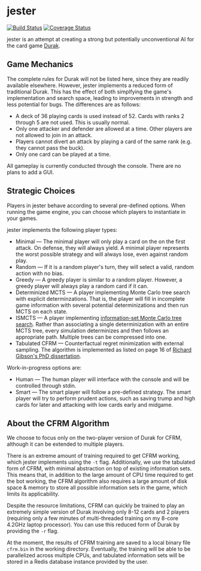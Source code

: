 # jester

[![Build Status](https://travis-ci.com/dmhacker/jester.svg?branch=master)](https://travis-ci.com/dmhacker/jester)
[![Coverage Status](https://coveralls.io/repos/github/dmhacker/jester/badge.svg?branch=master)](https://coveralls.io/github/dmhacker/jester?branch=master)

jester is an attempt at creating a strong but 
potentially unconventional AI for the card game [Durak](https://en.wikipedia.org/wiki/Durak).

## Game Mechanics

The complete rules for Durak will not be listed here, since
they are readily available elsewhere. However, jester implements
a reduced form of traditional Durak. This has the effect of both
simplfying the game's implementation and search space, leading
to improvements in strength and less potential for bugs. The
differences are as follows:

* A deck of 36 playing cards is used instead of 52. Cards with
ranks 2 through 5 are not used. This is usually normal.
* Only one attacker and defender are allowed at a time. Other
players are not allowed to join in an attack.
* Players cannot divert an attack by playing a card of the same 
rank (e.g. they cannot pass the buck).
* Only one card can be played at a time. 

All gameplay is currently conducted through the console. 
There are no plans to add a GUI.

## Strategic Choices

Players in jester behave according to several pre-defined options.
When running the game engine, you can choose which players to 
instantiate in your games.

jester implements the following player types:

* Minimal — The minimal player will only play a card on the
on the first attack. On defense, they will always yield. 
A minimal player represents the worst possible
strategy and will always lose, even against random play.
* Random — If it is a random player's turn, they will select
a valid, random action with no bias.
* Greedy — A greedy player is similar to a random player.
However, a greedy player will always play a random card if it can. 
* Determinized MCTS — A player implementing Monte Carlo tree
search with explicit determinzations. That is, the player will
fill in incomplete game information with several potential 
determinizations and then run MCTS on each state.
* ISMCTS — A player implementing 
[information-set Monte Carlo tree search](http://eprints.whiterose.ac.uk/75048/1/CowlingPowleyWhitehouse2012.pdf). 
Rather than associating a single determinization with an entire MCTS tree,
every simulation determinizes and then follows an appropriate path. 
Multiple trees can be compressed into one.
* Tabulated CFRM — Counterfactual regret minimization with external sampling. 
The algorithm is implemented as listed on page 16
of [Richard Gibson's PhD dissertation](http://poker.cs.ualberta.ca/publications/gibson.phd.pdf). 

Work-in-progress options are:

* Human — The human player will interface with the console and
will be controlled through stdin.
* Smart — The smart player will follow a pre-defined strategy. The
smart player will try to perform prudent actions, such as saving
trump and high cards for later and attacking with low cards 
early and midgame.

## About the CFRM Algorithm

We choose to focus only on the two-player version of Durak for CFRM, although 
it can be extended to multiple players.

There is an extreme amount of training required to get CFRM working,
which jester implements using the `-t` flag. Additionally, we use
the tabulated form of CFRM, with minimal abstraction on top of existing
information sets. This means that, in addition to the large amount of
CPU time required to get the bot working, the CFRM algorithm also
requires a large amount of disk space & memory to store all possible 
information sets in the game, which limits its applicability. 

Despite the resource limitations, CFRM can quickly be trained to play an 
extremely simple version of Durak involving only 8-12 cards and 2 players 
(requiring only a few minutes of multi-threaded training on my 8-core 4.2GHz 
laptop processor). You can use this reduced form of Durak by providing the 
`-r` flag.

At the moment, the results of CFRM training are saved to a local binary file 
`cfrm.bin` in the working directory. Eventually, the training will be able to
be parallelized across multiple CPUs, and tabulated information sets will be
stored in a Redis database instance provided by the user. 
